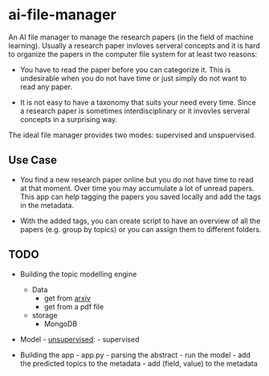 # ai-file-manager

An AI file manager to manage the research papers (in the field of machine learning). Usually a research paper invloves serveral concepts and it is hard to organize the papers in the computer file system for at least two reasons:

* You have to read the paper before you can categorize it. This is undesirable when you do not have time or just simply do not want to read any paper.

* It is not easy to have a taxonomy that suits your need every time. Since a research paper is sometimes interdisciplinary or it invovles serveral concepts in a surprising way.

The ideal file manager provides two modes: supervised and unspuervised.

## Use Case

* You find a new research paper online but you do not have time to read at that moment. Over time you may accumulate a lot of unread papers. This app can help tagging the papers you saved locally and add the tags in the metadata.

* With the added tags, you can create script to have an overview of all the papers (e.g. group by topics) or you can assign them to different folders.

## TODO

* Building the topic modelling engine
    + Data
        - get from [arxiv](https://arxiv.org/help/api#python_simple_example)
        - get from a pdf file
    + storage
        - MongoDB
  
* Model
        - [unsupervised](https://en.wikipedia.org/wiki/Topic_model): 
        - supervised

* Building the app
        - app.py
        - parsing the abstract
        - run the model
        - add the predicted topics to the metadata
        - add (field, value) to the metadata

